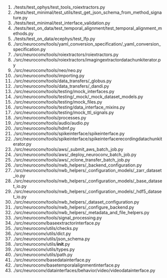 1. ./tests/test_ophys/test_tools_roiextractors.py
2. ./tests/test_minimal/test_utils/test_get_json_schema_from_method_signature.py
3. ./tests/test_minimal/test_interface_validation.py
4. ./tests/test_on_data/test_temporal_alignment/test_temporal_alignment_methods.py
5. ./tests/test_on_data/ecephys/test_lfp.py
6. ./src/neuroconv/tools/yaml_conversion_specification/_yaml_conversion_specification.py
7. ./src/neuroconv/tools/roiextractors/roiextractors.py
8. ./src/neuroconv/tools/roiextractors/imagingextractordatachunkiterator.py
9. ./src/neuroconv/tools/neo/neo.py
10. ./src/neuroconv/tools/importing.py
11. ./src/neuroconv/tools/data_transfers/_globus.py
12. ./src/neuroconv/tools/data_transfers/_dandi.py
13. ./src/neuroconv/tools/testing/mock_interfaces.py
14. ./src/neuroconv/tools/testing/_mock/_mock_dataset_models.py
15. ./src/neuroconv/tools/testing/mock_files.py
16. ./src/neuroconv/tools/testing/data_interface_mixins.py
17. ./src/neuroconv/tools/testing/mock_ttl_signals.py
18. ./src/neuroconv/tools/processes.py
19. ./src/neuroconv/tools/audio/audio.py
20. ./src/neuroconv/tools/hdmf.py
21. ./src/neuroconv/tools/spikeinterface/spikeinterface.py
22. ./src/neuroconv/tools/spikeinterface/spikeinterfacerecordingdatachunkiterator.py
23. ./src/neuroconv/tools/aws/_submit_aws_batch_job.py
24. ./src/neuroconv/tools/aws/_deploy_neuroconv_batch_job.py
25. ./src/neuroconv/tools/aws/_rclone_transfer_batch_job.py
26. ./src/neuroconv/tools/nwb_helpers/_backend_configuration.py
27. ./src/neuroconv/tools/nwb_helpers/_configuration_models/_zarr_dataset_io.py
28. ./src/neuroconv/tools/nwb_helpers/_configuration_models/_base_dataset_io.py
29. ./src/neuroconv/tools/nwb_helpers/_configuration_models/_hdf5_dataset_io.py
30. ./src/neuroconv/tools/nwb_helpers/_dataset_configuration.py
31. ./src/neuroconv/tools/nwb_helpers/_configure_backend.py
32. ./src/neuroconv/tools/nwb_helpers/_metadata_and_file_helpers.py
33. ./src/neuroconv/tools/signal_processing.py
34. ./src/neuroconv/baseextractorinterface.py
35. ./src/neuroconv/utils/checks.py
36. ./src/neuroconv/utils/dict.py
37. ./src/neuroconv/utils/json_schema.py
38. ./src/neuroconv/utils/__init__.py
39. ./src/neuroconv/utils/types.py
40. ./src/neuroconv/utils/path.py
41. ./src/neuroconv/basedatainterface.py
42. ./src/neuroconv/basetemporalalignmentinterface.py
43. ./src/neuroconv/datainterfaces/behavior/video/videodatainterface.py
